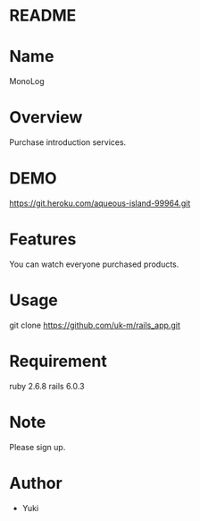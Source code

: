 # README

# Name

  MonoLog
  
# Overview

  Purchase introduction services.

# DEMO

  https://git.heroku.com/aqueous-island-99964.git
  
# Features

  You can watch everyone purchased products.

# Usage

  git clone https://github.com/uk-m/rails_app.git

# Requirement

  ruby 2.6.8
  rails 6.0.3

# Note

  Please sign up.

# Author

  * Yuki
